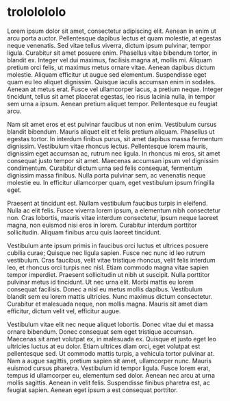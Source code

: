 # trololololo

Lorem ipsum dolor sit amet, consectetur adipiscing elit. Aenean in enim ut arcu porta auctor. Pellentesque dapibus lectus et quam molestie, at egestas neque venenatis. Sed vitae tellus viverra, dictum ipsum pulvinar, tempor ligula. Curabitur sit amet posuere enim. Phasellus vitae bibendum tortor, in blandit ex. Integer vel dui maximus, facilisis magna at, mollis mi. Aliquam pretium orci felis, ut maximus metus ornare vitae. Aenean dapibus dictum molestie. Aliquam efficitur ut augue sed elementum. Suspendisse eget quam eu leo aliquet dignissim. Quisque iaculis accumsan enim in sodales. Aenean at metus erat. Fusce vel ullamcorper lacus, a pretium neque. Integer tincidunt, tellus sit amet placerat egestas, leo risus lacinia nulla, in tempor sem urna a ipsum. Aenean pretium aliquet tempor. Pellentesque eu feugiat arcu.

Nam sit amet eros et est pulvinar faucibus ut non enim. Vestibulum cursus blandit bibendum. Mauris aliquet elit et felis pretium aliquam. Phasellus ut egestas tortor. In interdum finibus purus, sit amet dapibus massa fermentum dignissim. Vestibulum vitae rhoncus lectus. Pellentesque lorem mauris, dignissim eget accumsan ac, rutrum nec ligula. In rhoncus mi eros, sit amet consequat justo tempor sit amet. Maecenas accumsan ipsum vel dignissim condimentum. Curabitur dictum urna sed felis consequat, fermentum dignissim massa finibus. Nulla porta pulvinar sem, ac venenatis neque molestie eu. In efficitur ullamcorper quam, eget vestibulum ipsum fringilla eget.

Praesent at tincidunt est. Nullam vestibulum faucibus turpis in eleifend. Nulla ac elit felis. Fusce viverra lorem ipsum, a elementum nibh consectetur non. Cras lobortis, mauris vitae interdum consectetur, ipsum neque laoreet magna, non euismod nisi eros in lorem. Curabitur interdum porttitor sollicitudin. Aliquam finibus arcu quis laoreet tincidunt.

Vestibulum ante ipsum primis in faucibus orci luctus et ultrices posuere cubilia curae; Quisque nec ligula sapien. Fusce nec nunc id leo rutrum vestibulum. Cras faucibus, velit vitae tristique rhoncus, velit felis interdum leo, et rhoncus orci turpis nec nisl. Etiam commodo magna vitae sapien tempor imperdiet. Praesent sollicitudin ut nibh ut suscipit. Nulla porttitor pulvinar metus id tincidunt. Ut nec urna elit. Morbi mattis eu lorem consequat facilisis. Donec a nisl eu metus mollis dapibus. Vestibulum blandit sem eu lorem mattis ultricies. Nunc maximus dictum consectetur. Curabitur et malesuada neque, non mollis magna. Mauris sit amet diam efficitur, dictum velit vel, efficitur augue.

Vestibulum vitae elit nec neque aliquet lobortis. Donec vitae dui et massa ornare bibendum. Donec consequat sem eget tristique accumsan. Maecenas sit amet volutpat ex, in malesuada ex. Quisque et justo eget leo ultricies luctus at eu dolor. Etiam ultrices diam orci, eget volutpat est pellentesque sed. Ut commodo mattis turpis, a vehicula tortor pulvinar at. Nam a augue sagittis, pretium sapien sit amet, ullamcorper nunc. Mauris euismod cursus pharetra. Vestibulum id tempor ligula. Fusce lorem erat, tempus id ullamcorper eu, elementum sed dolor. Aenean nec arcu at urna mollis sagittis. Aenean in velit felis. Suspendisse finibus pharetra est, ac feugiat sapien. Aenean eget ipsum a est consequat porttitor.
